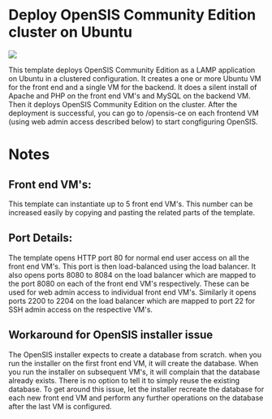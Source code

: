 # Deploy OpenSIS Community Edition cluster on Ubuntu

<a href="https://portal.azure.com/#create/Microsoft.Template/uri/https%3A%2F%2Fraw.githubusercontent.com%2Fazure%2Fazure-quickstart-templates%2Fmaster%2Fopensis-cluster-ubuntu%2Fazuredeploy.json" target="_blank"><img src="http://azuredeploy.net/deploybutton.png"/></a>

This template deploys OpenSIS Community Edition as a LAMP application on Ubuntu in a clustered configuration. It creates a one or more Ubuntu VM for the front end and a single VM for the backend. It does a silent install of Apache and PHP on the front end VM's and MySQL on the backend VM. Then it deploys OpenSIS Community Edition on the cluster. After the deployment is successful, you can go to /opensis-ce on each frontend VM (using web admin access described below) to start congfiguring OpenSIS.
 
# Notes

## Front end VM's:
This template can instantiate up to 5 front end VM's. This number can be increased easily by copying and pasting the related parts of the template. 

## Port Details:
The template opens HTTP port 80 for normal end user access on all the front end VM's. This port is then load-balanced using the load balancer.
It also opens ports 8080 to 8084 on the load balancer which are mapped to the port 8080 on each of the front end VM's respectively. These can be used for web admin access to individual front end VM's.
Similarly it opens ports 2200 to 2204 on the load balancer which are mapped to port 22 for SSH admin access on the respective VM's.

## Workaround for OpenSIS installer issue
The OpenSIS installer expects to create a database from scratch. when you run the installer on the first front end VM, it will create the database. When you run the installer on subsequent VM's, it will complain that the database already exists. There is no option to tell it to simply reuse the existing database. To get around this issue, let the installer recreate the database for each new front end VM and perform any further operations on the database after the last VM is configured.

